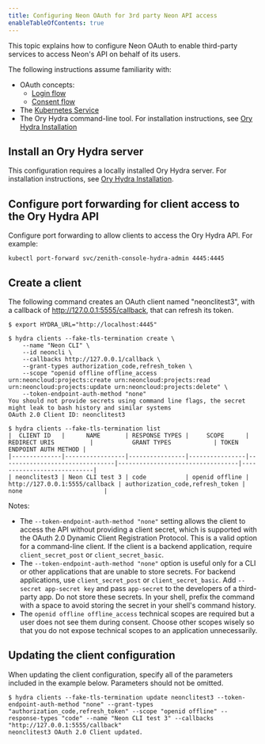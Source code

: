```yaml
---
title: Configuring Neon OAuth for 3rd party Neon API access
enableTableOfContents: true
---
```

This topic explains how to configure Neon OAuth to enable third-party services to access Neon's API on behalf of its users.

The following instructions assume familiarity with:

- OAuth concepts:
    - [Login flow](https://www.ory.sh/docs/hydra)
    - [Consent flow](https://www.ory.sh/docs/hydra/concepts/consent)
- The [Kubernetes Service](https://kubernetes.io/docs/concepts/services-networking/service/)
- The Ory Hydra command-line tool. For installation instructions, see [Ory Hydra Installation](https://www.ory.sh/docs/hydra/install)

## Install an Ory Hydra server

This configuration requires a locally installed Ory Hydra server. For installation instructions, see [Ory Hydra Installation](https://www.ory.sh/docs/hydra/install).

## Configure port forwarding for client access to the Ory Hydra API

Configure port forwarding to allow clients to access the Ory Hydra API. For example:

```shell
kubectl port-forward svc/zenith-console-hydra-admin 4445:4445
```

## Create a client

The following command creates an OAuth client named "neonclitest3", with a callback of  http://127.0.0.1:5555/callback, that can refresh its token.


```shell
$ export HYDRA_URL="http://localhost:4445"

$ hydra clients --fake-tls-termination create \
    --name "Neon CLI" \
    --id neoncli \
    --callbacks http://127.0.0.1/callback \
    --grant-types authorization_code,refresh_token \
    --scope "openid offline offline_access urn:neoncloud:projects:create urn:neoncloud:projects:read urn:neoncloud:projects:update urn:neoncloud:projects:delete" \
    --token-endpoint-auth-method "none"
You should not provide secrets using command line flags, the secret might leak to bash history and similar systems
OAuth 2.0 Client ID: neonclitest3

$ hydra clients --fake-tls-termination list
|  CLIENT ID   |      NAME       | RESPONSE TYPES |     SCOPE      |         REDIRECT URIS          |           GRANT TYPES            | TOKEN ENDPOINT AUTH METHOD |
|--------------|-----------------|----------------|----------------|--------------------------------|----------------------------------|----------------------------|
| neonclitest3 | Neon CLI test 3 | code           | openid offline | http://127.0.0.1:5555/callback | authorization_code,refresh_token | none                       |
```

Notes:

- The `--token-endpoint-auth-method "none"` setting allows the client to access the API without providing a client secret, which is supported with the OAuth 2.0 Dynamic Client Registration Protocol. This is a valid option for a command-line client. If the client is a backend application, require `client_secret_post` or `client_secret_basic`.
- The `--token-endpoint-auth-method "none"` option is useful only for a CLI or other applications that are unable to store secrets. For backend applications, use `client_secret_post` or `client_secret_basic`. Add `--secret app-secret key` and pass `app-secret` to the developers of a third-party app. Do not store these secrets. In your shell, prefix the command with a space to avoid storing the secret in your shell's command history.
- The `openid offline offline_access` technical scopes are required but a user does not see them during consent. Choose other scopes wisely so that you do not expose technical scopes to an application unnecessarily.

## Updating the client configuration

When updating the client configuration, specify all of the parameters included in the example below. Parameters should not be omitted.

```shell
$ hydra clients --fake-tls-termination update neonclitest3 --token-endpoint-auth-method "none" --grant-types "authorization_code,refresh_token" --scope "openid offline" --response-types "code" --name "Neon CLI test 3" --callbacks "http://127.0.0.1:5555/callback"
neonclitest3 OAuth 2.0 Client updated.
```